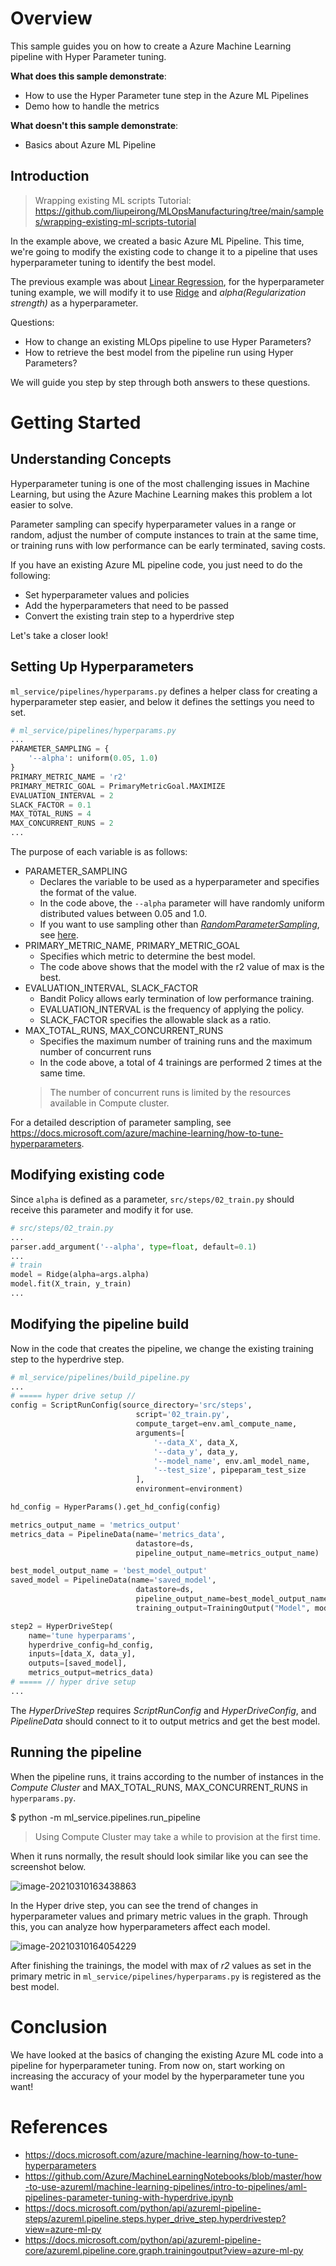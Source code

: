 # Overview

This sample guides you on how to create a Azure Machine Learning pipeline with Hyper Parameter tuning.

__What does this sample demonstrate__:

* How to use the Hyper Parameter tune step in the Azure ML Pipelines
* Demo how to handle the metrics

__What doesn't this sample demonstrate__:

* Basics about Azure ML Pipeline

## Introduction

> Wrapping existing ML scripts Tutorial: https://github.com/liupeirong/MLOpsManufacturing/tree/main/samples/wrapping-existing-ml-scripts-tutorial

In the example above, we created a basic Azure ML Pipeline. This time, we're going to modify the existing code to change it to a pipeline that uses hyperparameter tuning to identify the best model.

The previous example was about [Linear Regression](https://scikit-learn.org/stable/modules/generated/sklearn.linear_model.LinearRegression.html), for the hyperparameter tuning example, we will modify it to use [Ridge](https://scikit-learn.org/stable/modules/generated/sklearn.linear_model.Ridge.html) and _alpha(Regularization strength)_ as a hyperparameter.

Questions:

- How to change an existing MLOps pipeline to use Hyper Parameters?
- How to retrieve the best model from the pipeline run using Hyper Parameters?

We will guide you step by step through both answers to these questions. 

# Getting Started

## Understanding Concepts

Hyperparameter tuning is one of the most challenging issues in Machine Learning, but using the Azure Machine Learning makes this problem a lot easier to solve.

Parameter sampling can specify hyperparameter values in a range or random, adjust the number of compute instances to train at the same time, or training runs with low performance can be early terminated, saving costs.

If you have an existing Azure ML pipeline code, you just need to do the following:

  - Set hyperparameter values and policies
  - Add the hyperparameters that need to be passed
  - Convert the existing train step to a hyperdrive step

Let's take a closer look!

## Setting Up Hyperparameters

`ml_service/pipelines/hyperparams.py` defines a helper class for creating a hyperparameter step easier, and below it defines the settings you need to set.

```python
# ml_service/pipelines/hyperparams.py
...
PARAMETER_SAMPLING = {
    '--alpha': uniform(0.05, 1.0)
}
PRIMARY_METRIC_NAME = 'r2'
PRIMARY_METRIC_GOAL = PrimaryMetricGoal.MAXIMIZE
EVALUATION_INTERVAL = 2
SLACK_FACTOR = 0.1
MAX_TOTAL_RUNS = 4
MAX_CONCURRENT_RUNS = 2
...
```

The purpose of each variable is as follows:
- PARAMETER_SAMPLING
  - Declares the variable to be used as a hyperparameter and specifies the format of the value.
  - In the code above, the `--alpha` parameter will have randomly uniform distributed values between 0.05 and 1.0.
  - If you want to use sampling other than [_RandomParameterSampling_](https://docs.microsoft.com/python/api/azureml-train-core/azureml.train.hyperdrive.randomparametersampling?view=azure-ml-py), see [here](https://docs.microsoft.com/azure/machine-learning/how-to-tune-hyperparameters#sampling-the-hyperparameter-space).
- PRIMARY_METRIC_NAME, PRIMARY_METRIC_GOAL
  - Specifies which metric to determine the best model.
  - The code above shows that the model with the r2 value of max is the best.
- EVALUATION_INTERVAL, SLACK_FACTOR
  - Bandit Policy allows early termination of low performance training.
  - EVALUATION_INTERVAL is the frequency of applying the policy.
  - SLACK_FACTOR specifies the allowable slack as a ratio.
- MAX_TOTAL_RUNS, MAX_CONCURRENT_RUNS
  - Specifies the maximum number of training runs and the maximum number of concurrent runs
  - In the code above, a total of 4 trainings are performed 2 times at the same time.
  > The number of concurrent runs is limited by the resources available in Compute cluster.

For a detailed description of parameter sampling, see https://docs.microsoft.com/azure/machine-learning/how-to-tune-hyperparameters.

## Modifying existing code

Since `alpha` is defined as a parameter, `src/steps/02_train.py` should receive this parameter and modify it for use.

```python
# src/steps/02_train.py
...
parser.add_argument('--alpha', type=float, default=0.1)
...
# train
model = Ridge(alpha=args.alpha)
model.fit(X_train, y_train)
...
```

## Modifying the pipeline build

Now in the code that creates the pipeline, we change the existing training step to the hyperdrive step.

```python
# ml_service/pipelines/build_pipeline.py
...
# ===== hyper drive setup //
config = ScriptRunConfig(source_directory='src/steps',
                            script='02_train.py',
                            compute_target=env.aml_compute_name,
                            arguments=[
                                '--data_X', data_X,
                                '--data_y', data_y,
                                '--model_name', env.aml_model_name,
                                '--test_size', pipeparam_test_size
                            ],
                            environment=environment)

hd_config = HyperParams().get_hd_config(config)

metrics_output_name = 'metrics_output'
metrics_data = PipelineData(name='metrics_data',
                            datastore=ds,
                            pipeline_output_name=metrics_output_name)

best_model_output_name = 'best_model_output'
saved_model = PipelineData(name='saved_model',
                            datastore=ds,
                            pipeline_output_name=best_model_output_name,
                            training_output=TrainingOutput("Model", model_file="outputs/mymodel"))

step2 = HyperDriveStep(
    name='tune hyperparams',
    hyperdrive_config=hd_config,
    inputs=[data_X, data_y],
    outputs=[saved_model],
    metrics_output=metrics_data)
# ===== // hyper drive setup
...
```

The _HyperDriveStep_ requires _ScriptRunConfig_  and _HyperDriveConfig_, and _PipelineData_ should connect to it to output metrics and get the best model.

## Running the pipeline

When the pipeline runs, it trains according to the number of instances in the _Compute Cluster_ and MAX_TOTAL_RUNS, MAX_CONCURRENT_RUNS in `hyperparams.py`.

$ python -m ml_service.pipelines.run_pipeline

> Using Compute Cluster may take a while to provision at the first time.

When it runs normally, the result should look similar like you can see the screenshot below.

![image-20210310163438863](docs/image-20210310163438863.png)

In the Hyper drive step, you can see the trend of changes in hyperparameter values and primary metric values in the graph. Through this, you can analyze how hyperparameters affect each model.

![image-20210310164054229](docs/image-20210310164054229.png)

After finishing the trainings, the model with max of _r2_ values as set in the primary metric in `ml_service/pipelines/hyperparams.py` is registered as the best model.

# Conclusion

We have looked at the basics of changing the existing Azure ML code into a pipeline for hyperparameter tuning. From now on, start working on increasing the accuracy of your model by the hyperparameter tune you want!

# References

- https://docs.microsoft.com/azure/machine-learning/how-to-tune-hyperparameters
- https://github.com/Azure/MachineLearningNotebooks/blob/master/how-to-use-azureml/machine-learning-pipelines/intro-to-pipelines/aml-pipelines-parameter-tuning-with-hyperdrive.ipynb
- https://docs.microsoft.com/python/api/azureml-pipeline-steps/azureml.pipeline.steps.hyper_drive_step.hyperdrivestep?view=azure-ml-py
- https://docs.microsoft.com/python/api/azureml-pipeline-core/azureml.pipeline.core.graph.trainingoutput?view=azure-ml-py
